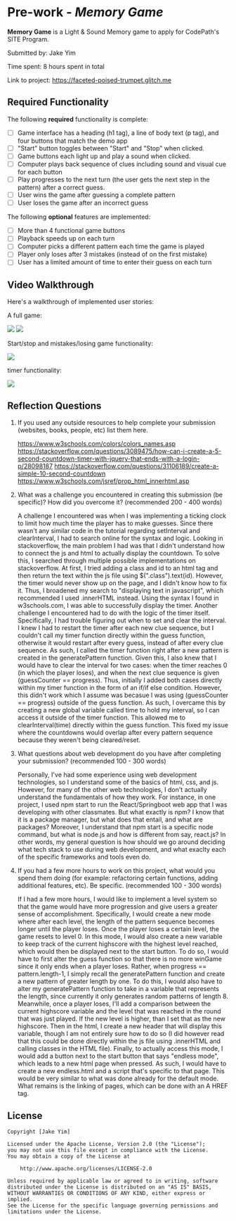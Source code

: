 # Pre-work - *Memory Game*

**Memory Game** is a Light & Sound Memory game to apply for CodePath's SITE Program. 

Submitted by: Jake Yim

Time spent: 8 hours spent in total

Link to project: https://faceted-poised-trumpet.glitch.me

## Required Functionality

The following **required** functionality is complete:

* [ ] Game interface has a heading (h1 tag), a line of body text (p tag), and four buttons that match the demo app
* [ ] "Start" button toggles between "Start" and "Stop" when clicked. 
* [ ] Game buttons each light up and play a sound when clicked. 
* [ ] Computer plays back sequence of clues including sound and visual cue for each button
* [ ] Play progresses to the next turn (the user gets the next step in the pattern) after a correct guess. 
* [ ] User wins the game after guessing a complete pattern
* [ ] User loses the game after an incorrect guess

The following **optional** features are implemented:

* [ ] More than 4 functional game buttons
* [ ] Playback speeds up on each turn
* [ ] Computer picks a different pattern each time the game is played
* [ ] Player only loses after 3 mistakes (instead of on the first mistake)
* [ ] User has a limited amount of time to enter their guess on each turn

## Video Walkthrough

Here's a walkthrough of implemented user stories:

A full game:

![](https://i.imgur.com/cV4GOQF.gif)
![](https://i.imgur.com/G6vwvwa.gif)

Start/stop and mistakes/losing game functionality:

![](https://i.imgur.com/vS997tp.gif)

timer functionality:

![](https://i.imgur.com/ZCAgvbK.gif)

## Reflection Questions
1. If you used any outside resources to help complete your submission (websites, books, people, etc) list them here. 

   https://www.w3schools.com/colors/colors_names.asp
   https://stackoverflow.com/questions/3089475/how-can-i-create-a-5-second-countdown-timer-with-jquery-that-ends-with-a-login-p/28098187
   https://stackoverflow.com/questions/31106189/create-a-simple-10-second-countdown
   https://www.w3schools.com/jsref/prop_html_innerhtml.asp

2. What was a challenge you encountered in creating this submission (be specific)? How did you overcome it? (recommended 200 - 400 words) 

   A challenge I encountered was when I was implementing a ticking clock to limit how much time the player has to make guesses. Since there wasn't any similar code in the tutorial regarding setInterval and clearInterval, I had to search online for the syntax and logic. Looking in stackoverflow, the main problem I had was that I didn't understand how to connect the js and html to actually display the countdown. To solve this, I searched through multiple possible implementations on stackoverflow. At first, I tried adding a class and id to an html tag and then return the text within the js file using $(".class").text(id). However, the timer would never show up on the page, and I didn't know how to fix it. Thus, I broadened my search to "displaying text in javascript", which recommended I used .innerHTML instead. Using the syntax I found in w3schools.com, I was able to successfully display the timer. Another challenge I encountered had to do with the logic of the timer itself. Specifically, I had trouble figuring out when to set and clear the interval. I knew I had to restart the timer after each new clue sequence, but I couldn't call my timer function directly within the guess function, otherwise it would restart after every guess, instead of after every clue sequence. As such, I called the timer function right after a new pattern is created in the generatePattern function. Given this, I also knew that I would have to clear the interval for two cases: when the timer reaches 0 (in which the player loses), and when the next clue sequence is given (guessCounter == progress). Thus, initially I added both cases directly within my timer function in the form of an if/if else condition. However, this didn't work which I assume was becasue I was using (guessCounter == progress) outside of the guess function. As such, I overcame this by creating a new global variable called time to hold my interval, so I can access it outside of the timer function. This allowed me to clearInterval(time) directly within the guess function. This fixed my issue where the countdowns would overlap after every pattern sequence because they weren't being cleared/reset.

3. What questions about web development do you have after completing your submission? (recommended 100 - 300 words) 
   
   Personally, I've had some experience using web development technologies, so I understand some of the basics of html, css, and js. However, for many of the other web technologies, I don't actually understand the fundamentals of how they work. For instance, in one project, I used npm start to run the React/Springboot web app that I was developing with other classmates. But what exactly is npm? I know that it is a package manager, but what does that entail, and what are packages? Moreover, I understand that npm start is a specific node command, but what is node.js and how is different from say, react.js? In other words, my general question is how should we go around deciding what tech stack to use during web development, and what exaclty each of the specific frameworks and tools even do. 

4. If you had a few more hours to work on this project, what would you spend them doing (for example: refactoring certain functions, adding additional features, etc). Be specific. (recommended 100 - 300 words) 

   If I had a few more hours, I would like to implement a level system so that the game would have more progression and give users a greater sense of accomplishment. Specifically, I would create a new mode where after each level, the length of the pattern sequence becomes longer until the player loses. Once the player loses a certain level, the game resets to level 0. In this mode, I would also create a new variable to keep track of the current highscore with the highest level reached, which would then be displayed next to the start button. To do so, I would have to first alter the guess function so that there is no more winGame since it only ends when a player loses. Rather, when progress == pattern.length-1, I simply recall the generatePattern function and create a new pattern of greater length by one. To do this, I would also have to alter my generatePattern function to take in a variable that represents the length, since currently it only generates random patterns of length 8. Meanwhile, once a player loses, I'll add a comparison between the current highscore variable and the level that was reached in the round that was just played. If the new level is higher, than I set that as the new highscore. Then in the html, I create a new header that will display this variable, though I am not entirely sure how to do so (I did however read that this could be done directly within the js file using .innerHTML and calling classes in the HTML file). Finally, to actually access this mode, I would add a button next to the start button that says "endless mode", which leads to a new html page when pressed. As such, I would have to create a new endless.html and a script that's specific to that page. This would be very similar to what was done already for the default mode. What remains is the linking of pages, which can be done with an A HREF tag. 

## License

    Copyright [Jake Yim]

    Licensed under the Apache License, Version 2.0 (the "License");
    you may not use this file except in compliance with the License.
    You may obtain a copy of the License at

        http://www.apache.org/licenses/LICENSE-2.0

    Unless required by applicable law or agreed to in writing, software
    distributed under the License is distributed on an "AS IS" BASIS,
    WITHOUT WARRANTIES OR CONDITIONS OF ANY KIND, either express or implied.
    See the License for the specific language governing permissions and
    limitations under the License.
